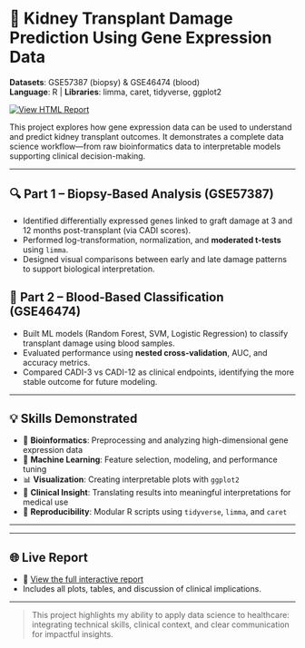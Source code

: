 # 🧬 Kidney Transplant Damage Prediction Using Gene Expression Data  
**Datasets**: GSE57387 (biopsy) & GSE46474 (blood)  
**Language**: R | **Libraries**: limma, caret, tidyverse, ggplot2

[![View HTML Report](https://img.shields.io/badge/📄%20View%20Report-Click%20Here-brightgreen?style=flat-square)](https://maiminhhh.github.io/data3888-1/)

This project explores how gene expression data can be used to understand and predict kidney transplant outcomes. It demonstrates a complete data science workflow—from raw bioinformatics data to interpretable models supporting clinical decision-making.

---

## 🔍 Part 1 – Biopsy-Based Analysis (GSE57387)
- Identified differentially expressed genes linked to graft damage at 3 and 12 months post-transplant (via CADI scores).
- Performed log-transformation, normalization, and **moderated t-tests** using `limma`.
- Designed visual comparisons between early and late damage patterns to support biological interpretation.

## 🧪 Part 2 – Blood-Based Classification (GSE46474)
- Built ML models (Random Forest, SVM, Logistic Regression) to classify transplant damage using blood samples.
- Evaluated performance using **nested cross-validation**, AUC, and accuracy metrics.
- Compared CADI-3 vs CADI-12 as clinical endpoints, identifying the more stable outcome for future modeling.

---

## 💡 Skills Demonstrated

- 🧬 **Bioinformatics**: Preprocessing and analyzing high-dimensional gene expression data  
- 🧠 **Machine Learning**: Feature selection, modeling, and performance tuning  
- 📊 **Visualization**: Creating interpretable plots with `ggplot2`  
- 🧪 **Clinical Insight**: Translating results into meaningful interpretations for medical use  
- 🔁 **Reproducibility**: Modular R scripts using `tidyverse`, `limma`, and `caret`

---


---

## 🌐 Live Report

- 📄 [View the full interactive report](https://maiminhhh.github.io/data3888-1/)
- Includes all plots, tables, and discussion of clinical implications.

---

> This project highlights my ability to apply data science to healthcare: integrating technical skills, clinical context, and clear communication for impactful insights.

